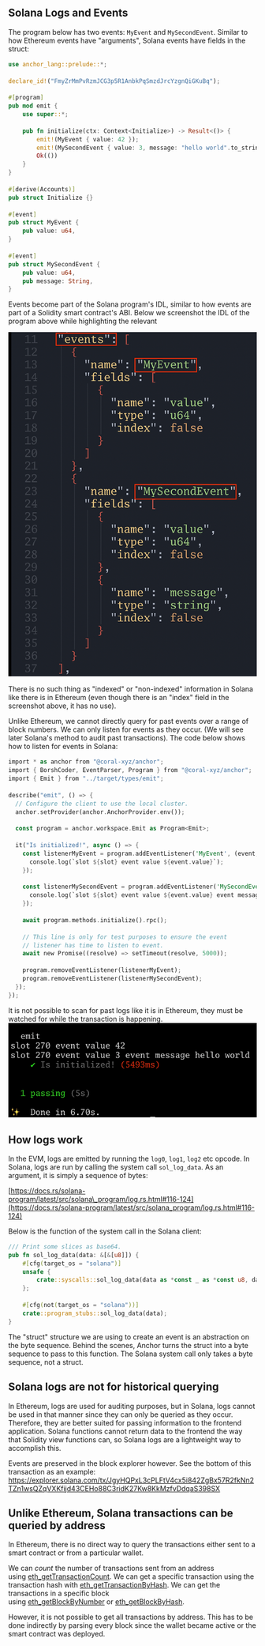 Solana Logs and Events
----------------------

The program below has two events: `MyEvent` and `MySecondEvent`. Similar to how Ethereum events have "arguments", Solana events have fields in the struct:

```rust
use anchor_lang::prelude::*;

declare_id!("FmyZrMmPvRzmJCG3p5R1AnbkPqSmzdJrcYzgnQiGKuBq");

#[program]
pub mod emit {
    use super::*;

    pub fn initialize(ctx: Context<Initialize>) -> Result<()> {
        emit!(MyEvent { value: 42 });
        emit!(MySecondEvent { value: 3, message: "hello world".to_string() });
        Ok(())
    }
}

#[derive(Accounts)]
pub struct Initialize {}

#[event]
pub struct MyEvent {
    pub value: u64,
}

#[event]
pub struct MySecondEvent {
    pub value: u64,
    pub message: String,
}

```

Events become part of the Solana program's IDL, similar to how events are part of a Solidity smart contract's ABI. Below we screenshot the IDL of the program above while highlighting the relevant

![alt text](image.png)

There is no such thing as "indexed" or "non-indexed" information in Solana like there is in Ethereum (even though there is an "index" field in the screenshot above, it has no use).

Unlike Ethereum, we cannot directly query for past events over a range of block numbers. We can only listen for events as they occur. (We will see later Solana's method to audit past transactions). The code below shows how to listen for events in Solana:

```rust
import * as anchor from "@coral-xyz/anchor";
import { BorshCoder, EventParser, Program } from "@coral-xyz/anchor";
import { Emit } from "../target/types/emit";

describe("emit", () => {
  // Configure the client to use the local cluster.
  anchor.setProvider(anchor.AnchorProvider.env());

  const program = anchor.workspace.Emit as Program<Emit>;

  it("Is initialized!", async () => {
    const listenerMyEvent = program.addEventListener('MyEvent', (event, slot) => {
      console.log(`slot ${slot} event value ${event.value}`);
    });

    const listenerMySecondEvent = program.addEventListener('MySecondEvent', (event, slot) => {
      console.log(`slot ${slot} event value ${event.value} event message ${event.message}`);
    });

    await program.methods.initialize().rpc();

    // This line is only for test purposes to ensure the event
    // listener has time to listen to event.
    await new Promise((resolve) => setTimeout(resolve, 5000));

    program.removeEventListener(listenerMyEvent);
    program.removeEventListener(listenerMySecondEvent);
  });
});
```

It is not possible to scan for past logs like it is in Ethereum, they must be watched for while the transaction is happening.
![alt text](image-1.png)

How logs work
-------------

In the EVM, logs are emitted by running the `log0`, `log1`, `log2` etc opcode. In Solana, logs are run by calling the system call `sol_log_data`. As an argument, it is simply a sequence of bytes:

[https://docs.rs/solana-program/latest/src/solana\_program/log.rs.html#116-124](https://docs.rs/solana-program/latest/src/solana_program/log.rs.html#116-124)

Below is the function of the system call in the Solana client:

```rust
/// Print some slices as base64.
pub fn sol_log_data(data: &[&[u8]]) {
    #[cfg(target_os = "solana")]
    unsafe {
        crate::syscalls::sol_log_data(data as *const _ as *const u8, data.len() as u64)
    };

    #[cfg(not(target_os = "solana"))]
    crate::program_stubs::sol_log_data(data);
}

```
The "struct" structure we are using to create an event is an abstraction on the byte sequence. Behind the scenes, Anchor turns the struct into a byte sequence to pass to this function. The Solana system call only takes a byte sequence, not a struct.

Solana logs are not for historical querying
-------------------------------------------

In Ethereum, logs are used for auditing purposes, but in Solana, logs cannot be used in that manner since they can only be queried as they occur. Therefore, they are better suited for passing information to the frontend application. Solana functions cannot return data to the frontend the way that Solidity view functions can, so Solana logs are a lightweight way to accomplish this.

Events are preserved in the block explorer however. See the bottom of this transaction as an example:
<https://explorer.solana.com/tx/JgyHQPxL3cPLFtV4cx5i842ZgBx57R2fkNn2TZn1wsQZqVXKfijd43CEHo88C3ridK27Kw8KkMzfvDdqaS398SX>


Unlike Ethereum, Solana transactions can be queried by address
--------------------------------------------------------------

In Ethereum, there is no direct way to query the transactions either sent to a smart contract or from a particular wallet.

We can *count* the number of transactions sent from an address using [eth\_getTransactionCount](https://ethereum.org/developers/docs/apis/json-rpc#eth_gettransactioncount). We can get a specific transaction using the transaction hash with [eth\_getTransactionByHash](https://ethereum.org/developers/docs/apis/json-rpc#eth_gettransactionbyhash). We can get the transactions in a specific block using [eth\_getBlockByNumber](https://ethereum.org/developers/docs/apis/json-rpc#eth_getblockbynumber) or [eth\_getBlockByHash](https://ethereum.org/developers/docs/apis/json-rpc#eth_getblockbyhash).

However, it is not possible to get all transactions by address. This has to be done indirectly by parsing every block since the wallet became active or the smart contract was deployed.